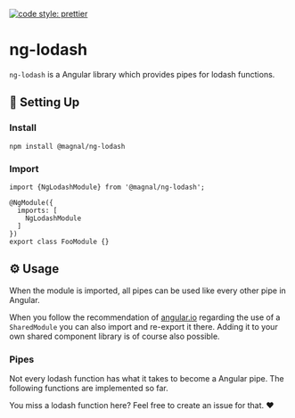 [![code style: prettier](https://img.shields.io/badge/code_style-prettier-ff69b4.svg?style=flat-square)](https://github.com/prettier/prettier)

# ng-lodash

`ng-lodash` is a Angular library which provides pipes for lodash functions.


## 🚀 Setting Up

### Install

```npm
npm install @magnal/ng-lodash 
```

### Import

```angular2
import {NgLodashModule} from '@magnal/ng-lodash';

@NgModule({
  imports: [
    NgLodashModule
  ]
})
export class FooModule {}
```

## ⚙ Usage

When the module is imported, all pipes can be used like every other pipe in Angular.

When you follow the recommendation of [angular.io](https://angular.io/guide/ngmodule-faq#sharedmodule) regarding the use of a `SharedModule` you can also import and re-export it there. Adding it to your own shared component library is of course also possible.

### Pipes

Not every lodash function has what it takes to become a Angular pipe. The following functions are implemented so far.

You miss a lodash function here? Feel free to create an issue for that. ❤
